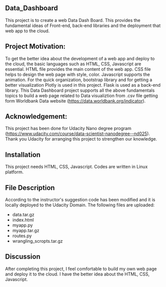 ## Data_Dashboard
This project is to create a web Data Dash Board. This provides the fundamental ideas of Front-end, back-end libraries and the deployment that web app to the cloud.   

## Project Motivation:
To get the better idea about the development of a web app and deploy to the cloud, the basic languages such as HTML, CSS, Javascript are essential. HTML file provides the main content of the web app. CSS file helps to design the web page with style, color. Javascript supports the animation. For the quick organization, bootstrap library and for getting a better visualization Plotly is used in this project. Flask is used as a back-end library. This Data Dashboard project supports all the above fundamentals topics to build a web page related to Data visualiztion from .csv file getting form Worldbank Data website (https://data.worldbank.org/indicator).

## Acknowledgement:
This project has been done for Udacity Nano degree program (https://www.udacity.com/course/data-scientist-nanodegree--nd025). Thank you Udacity for arranging this project to strengthen our knowledge. 

## Installation
This project needs HTML, CSS, Javascript. Codes are written in Linux platform.

## File Description
According to the instructor's suggestion code has been modified and it is locally deployed to the Udacity Domain.
The following files are uploaded:
- data.tar.gz
- index.html
- myapp.py
- myapp.tar.gz
- routes.py
- wrangling_scropts.tar.gz

## Discussion
After completing this project, I feel comfortable to build my own web page and deploy it to the cloud. I have the better idea about the HTML, CSS, Javascript.

